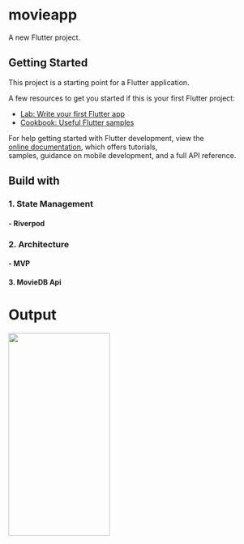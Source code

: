 # movieapp <br>

A new Flutter project. <br>

## Getting Started <br>

This project is a starting point for a Flutter application. <br>
 
A few resources to get you started if this is your first Flutter project: <br>

- [Lab: Write your first Flutter app](https://docs.flutter.dev/get-started/codelab) <br>
- [Cookbook: Useful Flutter samples](https://docs.flutter.dev/cookbook) <br>

For help getting started with Flutter development, view the <br>
[online documentation](https://docs.flutter.dev/), which offers tutorials, <br>
samples, guidance on mobile development, and a full API reference. <br>

## Build with

### 1. State Management
#### - Riverpod
### 2. Architecture
#### - MVP
#### 3. MovieDB Api

# Output
<img src= https://res.cloudinary.com/adeshpokhrel/image/upload/v1660116685/viber_image_2022-08-10_13-07-53-971_s4plpz.jpg height=400 width=200>
